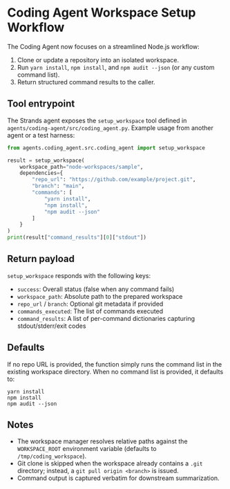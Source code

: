 # Coding Agent Workspace Setup Workflow

The Coding Agent now focuses on a streamlined Node.js workflow:

1. Clone or update a repository into an isolated workspace.
2. Run `yarn install`, `npm install`, and `npm audit --json` (or any custom command list).
3. Return structured command results to the caller.

## Tool entrypoint

The Strands agent exposes the `setup_workspace` tool defined in `agents/coding-agent/src/coding_agent.py`. Example usage from another agent or a test harness:

```python
from agents.coding_agent.src.coding_agent import setup_workspace

result = setup_workspace(
    workspace_path="node-workspaces/sample",
    dependencies={
        "repo_url": "https://github.com/example/project.git",
        "branch": "main",
        "commands": [
            "yarn install",
            "npm install",
            "npm audit --json"
        ]
    }
)
print(result["command_results"][0]["stdout"])
```

## Return payload

`setup_workspace` responds with the following keys:

- `success`: Overall status (false when any command fails)
- `workspace_path`: Absolute path to the prepared workspace
- `repo_url` / `branch`: Optional git metadata if provided
- `commands_executed`: The list of commands executed
- `command_results`: A list of per-command dictionaries capturing stdout/stderr/exit codes

## Defaults

If no repo URL is provided, the function simply runs the command list in the existing workspace directory. When no command list is provided, it defaults to:

```text
yarn install
npm install
npm audit --json
```

## Notes

- The workspace manager resolves relative paths against the `WORKSPACE_ROOT` environment variable (defaults to `/tmp/coding_workspace`).
- Git clone is skipped when the workspace already contains a `.git` directory; instead, a `git pull origin <branch>` is issued.
- Command output is captured verbatim for downstream summarization.
